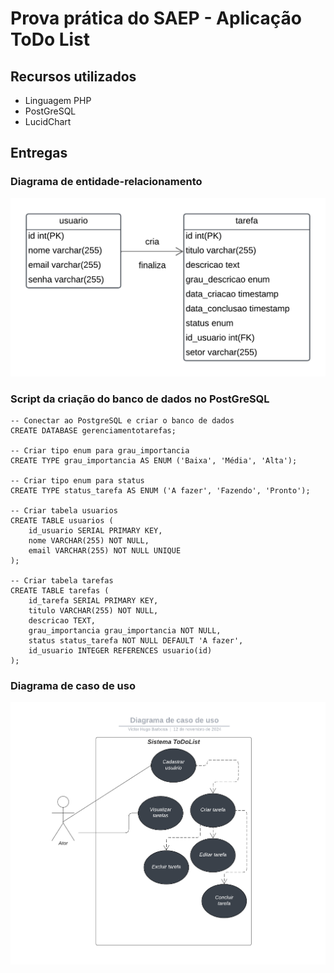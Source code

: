 # Prova prática do SAEP - Aplicação ToDo List
## Recursos utilizados
- Linguagem PHP
- PostGreSQL
- LucidChart
## Entregas
### Diagrama de entidade-relacionamento
![](docs/img/Diagrama%20de%20relacionamento.png)
### Script da criação do banco de dados no PostGreSQL
    -- Conectar ao PostgreSQL e criar o banco de dados
    CREATE DATABASE gerenciamentotarefas;

    -- Criar tipo enum para grau_importancia
    CREATE TYPE grau_importancia AS ENUM ('Baixa', 'Média', 'Alta');

    -- Criar tipo enum para status
    CREATE TYPE status_tarefa AS ENUM ('A fazer', 'Fazendo', 'Pronto');

    -- Criar tabela usuarios
    CREATE TABLE usuarios (
        id_usuario SERIAL PRIMARY KEY,
        nome VARCHAR(255) NOT NULL,
        email VARCHAR(255) NOT NULL UNIQUE
    );

    -- Criar tabela tarefas
    CREATE TABLE tarefas (
        id_tarefa SERIAL PRIMARY KEY,
        titulo VARCHAR(255) NOT NULL,
        descricao TEXT,
        grau_importancia grau_importancia NOT NULL,
        status status_tarefa NOT NULL DEFAULT 'A fazer',
        id_usuario INTEGER REFERENCES usuario(id)
    );
### Diagrama de caso de uso
![](docs/img/Diagrama%20de%20caso%20de%20uso.png)
